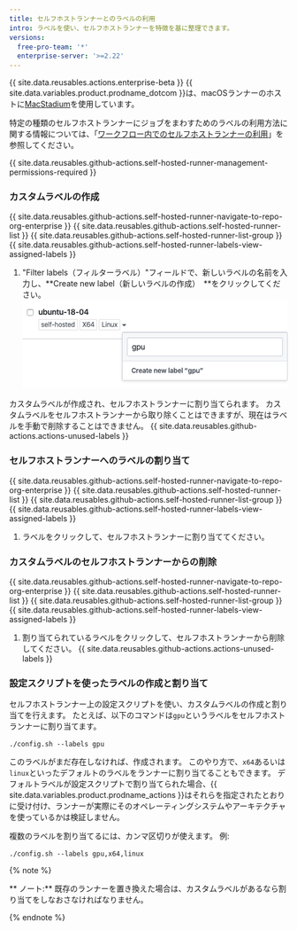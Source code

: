 ```yaml
---
title: セルフホストランナーとのラベルの利用
intro: ラベルを使い、セルフホストランナーを特徴を基に整理できます。
versions:
  free-pro-team: '*'
  enterprise-server: '>=2.22'
---
```


{{ site.data.reusables.actions.enterprise-beta }}
{{ site.data.variables.product.prodname_dotcom }}は、macOSランナーのホストに[MacStadium](https://www.macstadium.com/)を使用しています。

特定の種類のセルフホストランナーにジョブをまわすためのラベルの利用方法に関する情報については、「[ワークフロー内でのセルフホストランナーの利用](/actions/hosting-your-own-runners/using-self-hosted-runners-in-a-workflow)」を参照してください。

{{ site.data.reusables.github-actions.self-hosted-runner-management-permissions-required }}

### カスタムラベルの作成

{{ site.data.reusables.github-actions.self-hosted-runner-navigate-to-repo-org-enterprise }}
{{ site.data.reusables.github-actions.self-hosted-runner-list }}
{{ site.data.reusables.github-actions.self-hosted-runner-list-group }}
{{ site.data.reusables.github-actions.self-hosted-runner-labels-view-assigned-labels }}
1. "Filter labels（フィルターラベル）"フィールドで、新しいラベルの名前を入力し、**Create new label（新しいラベルの作成）　**をクリックしてください。 ![ランナーにラベルを追加](/assets/images/help/settings/actions-add-runner-label.png)

カスタムラベルが作成され、セルフホストランナーに割り当てられます。 カスタムラベルをセルフホストランナーから取り除くことはできますが、現在はラベルを手動で削除することはできません。 {{ site.data.reusables.github-actions.actions-unused-labels }}

### セルフホストランナーへのラベルの割り当て

{{ site.data.reusables.github-actions.self-hosted-runner-navigate-to-repo-org-enterprise }}
{{ site.data.reusables.github-actions.self-hosted-runner-list }}
{{ site.data.reusables.github-actions.self-hosted-runner-list-group }}
{{ site.data.reusables.github-actions.self-hosted-runner-labels-view-assigned-labels }}
1. ラベルをクリックして、セルフホストランナーに割り当ててください。

### カスタムラベルのセルフホストランナーからの削除

{{ site.data.reusables.github-actions.self-hosted-runner-navigate-to-repo-org-enterprise }}
{{ site.data.reusables.github-actions.self-hosted-runner-list }}
{{ site.data.reusables.github-actions.self-hosted-runner-list-group }}
{{ site.data.reusables.github-actions.self-hosted-runner-labels-view-assigned-labels }}
1. 割り当てられているラベルをクリックして、セルフホストランナーから削除してください。 {{ site.data.reusables.github-actions.actions-unused-labels }}

### 設定スクリプトを使ったラベルの作成と割り当て

セルフホストランナー上の設定スクリプトを使い、カスタムラベルの作成と割り当てを行えます。 たとえば、以下のコマンドは`gpu`というラベルをセルフホストランナーに割り当てます。

```shell
./config.sh --labels gpu
```

このラベルがまだ存在しなければ、作成されます。 このやり方で、`x64`あるいは`linux`といったデフォルトのラベルをランナーに割り当てることもできます。 デフォルトラベルが設定スクリプトで割り当てられた場合、{{ site.data.variables.product.prodname_actions }}はそれらを指定されたとおりに受け付け、ランナーが実際にそのオペレーティングシステムやアーキテクチャを使っているかは検証しません。

複数のラベルを割り当てるには、カンマ区切りが使えます。 例:

```shell
./config.sh --labels gpu,x64,linux
```

{% note %}

** ノート:** 既存のランナーを置き換えた場合は、カスタムラベルがあるなら割り当てをしなおさなければなりません。

{% endnote %}
